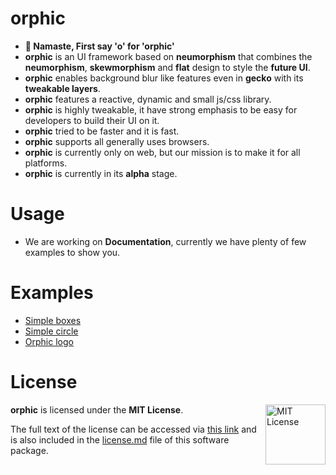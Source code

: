 # orphic

- **🙏 Namaste, First say 'o' for 'orphic'**
- **orphic** is an UI framework based on **neumorphism** that combines the **neumorphism**, **skewmorphism** and **flat** design to style the **future UI**.
- **orphic** enables background blur like features even in **gecko** with its **tweakable layers**.
- **orphic** features a reactive, dynamic and small js/css library.
- **orphic** is highly tweakable, it have strong emphasis to be easy for developers to build their UI on it.
- **orphic** tried to be faster and it is fast.
- **orphic** supports all generally uses browsers.
- **orphic** is currently only on web, but our mission is to make it for all platforms.
- **orphic** is currently in its **alpha** stage.

# Usage
- We are working on **Documentation**, currently we have plenty of few examples to show you.

# Examples
<!-- - As **orphic** is in alpha stage, we have currently very less examples to show you. -->
- [Simple boxes](docs/test.html)
- [Simple circle](docs/test2.html)
- [Orphic logo](docs/o.html)

# License
<a href="https://opensource.org/licenses/MIT">
  <img align="right" height="96" alt="MIT License" src="manual/mit-license.png" />
</a>

**orphic** is licensed under the **MIT License**.

The full text of the license can be accessed via [this link](https://opensource.org/licenses/MIT) and is also included in the [license.md](license.md) file of this software package.
